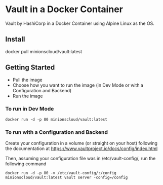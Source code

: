 # Vault in a Docker Container

Vault by HashiCorp in a Docker Container using Alpine Linux as the OS.

## Install

docker pull minionscloud/vault:latest

## Getting Started
* Pull the image
* Choose how you want to run the image (in Dev Mode or with a Configuration and Backend)
* Run the image

### To run in Dev Mode

```
docker run -d -p 80 minionscloud/vault:latest
```

### To run with a Configuration and Backend

Create your configuration in a volume (or straight on your host) following the documentation at https://www.vaultproject.io/docs/config/index.html

Then, assuming your configuration file was in /etc/vault-config/, run the following command

```
docker run -d -p 80 -v /etc/vault-config/:/config  minionscloud/vault:latest vault server -config=/config
```
